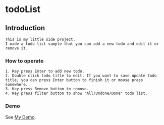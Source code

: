 # todoList

## Introduction
```
This is my little side project.
I made a todo list sample that you can add a new todo and edit it or remove it.
```

### How to operate
```
1. Key press Enter to add new todo.
2. Double click todo title to edit. If you want to save update todo title, you can press Enter button to finish it or mouse press somewhere.
3. Key press Remove button to remove.
4. Key press filter button to show "All/Undone/Done" todo list.
```

### Demo
See [My Demo](https://todolist-eta-mauve.now.sh/all).